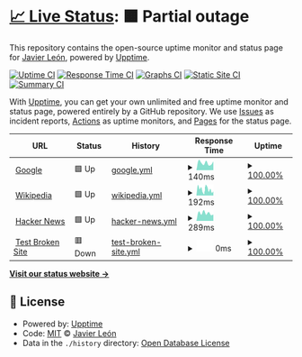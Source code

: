 # [📈 Live Status](https://demo.upptime.js.org): <!--live status--> **🟧 Partial outage**

This repository contains the open-source uptime monitor and status page for [Javier León](https://javierleon.dev), powered by [Upptime](https://github.com/upptime/upptime).

[![Uptime CI](https://github.com/jelitox/naup/workflows/Uptime%20CI/badge.svg)](https://github.com/jelitox/naup/actions?query=workflow%3A%22Uptime+CI%22)
[![Response Time CI](https://github.com/jelitox/naup/workflows/Response%20Time%20CI/badge.svg)](https://github.com/jelitox/naup/actions?query=workflow%3A%22Response+Time+CI%22)
[![Graphs CI](https://github.com/jelitox/naup/workflows/Graphs%20CI/badge.svg)](https://github.com/jelitox/naup/actions?query=workflow%3A%22Graphs+CI%22)
[![Static Site CI](https://github.com/jelitox/naup/workflows/Static%20Site%20CI/badge.svg)](https://github.com/jelitox/naup/actions?query=workflow%3A%22Static+Site+CI%22)
[![Summary CI](https://github.com/jelitox/naup/workflows/Summary%20CI/badge.svg)](https://github.com/jelitox/naup/actions?query=workflow%3A%22Summary+CI%22)

With [Upptime](https://upptime.js.org), you can get your own unlimited and free uptime monitor and status page, powered entirely by a GitHub repository. We use [Issues](https://github.com/jelitox/naup/issues) as incident reports, [Actions](https://github.com/jelitox/naup/actions) as uptime monitors, and [Pages](https://demo.upptime.js.org) for the status page.

<!--start: status pages-->
<!-- This summary is generated by Upptime (https://github.com/upptime/upptime) -->
<!-- Do not edit this manually, your changes will be overwritten -->
<!-- prettier-ignore -->
| URL | Status | History | Response Time | Uptime |
| --- | ------ | ------- | ------------- | ------ |
| <img alt="" src="https://favicons.githubusercontent.com/www.google.com" height="13"> [Google](https://www.google.com) | 🟩 Up | [google.yml](https://github.com/jelitox/navup/commits/HEAD/history/google.yml) | <details><summary><img alt="Response time graph" src="./graphs/google/response-time-week.png" height="20"> 140ms</summary><br><a href="https://jelitox.github.io/naup/history/google"><img alt="Response time 101" src="https://img.shields.io/endpoint?url=https%3A%2F%2Fraw.githubusercontent.com%2Fjelitox%2Fnavup%2FHEAD%2Fapi%2Fgoogle%2Fresponse-time.json"></a><br><a href="https://jelitox.github.io/naup/history/google"><img alt="24-hour response time 71" src="https://img.shields.io/endpoint?url=https%3A%2F%2Fraw.githubusercontent.com%2Fjelitox%2Fnavup%2FHEAD%2Fapi%2Fgoogle%2Fresponse-time-day.json"></a><br><a href="https://jelitox.github.io/naup/history/google"><img alt="7-day response time 140" src="https://img.shields.io/endpoint?url=https%3A%2F%2Fraw.githubusercontent.com%2Fjelitox%2Fnavup%2FHEAD%2Fapi%2Fgoogle%2Fresponse-time-week.json"></a><br><a href="https://jelitox.github.io/naup/history/google"><img alt="30-day response time 134" src="https://img.shields.io/endpoint?url=https%3A%2F%2Fraw.githubusercontent.com%2Fjelitox%2Fnavup%2FHEAD%2Fapi%2Fgoogle%2Fresponse-time-month.json"></a><br><a href="https://jelitox.github.io/naup/history/google"><img alt="1-year response time 101" src="https://img.shields.io/endpoint?url=https%3A%2F%2Fraw.githubusercontent.com%2Fjelitox%2Fnavup%2FHEAD%2Fapi%2Fgoogle%2Fresponse-time-year.json"></a></details> | <details><summary><a href="https://jelitox.github.io/naup/history/google">100.00%</a></summary><a href="https://jelitox.github.io/naup/history/google"><img alt="All-time uptime 100.00%" src="https://img.shields.io/endpoint?url=https%3A%2F%2Fraw.githubusercontent.com%2Fjelitox%2Fnavup%2FHEAD%2Fapi%2Fgoogle%2Fuptime.json"></a><br><a href="https://jelitox.github.io/naup/history/google"><img alt="24-hour uptime 100.00%" src="https://img.shields.io/endpoint?url=https%3A%2F%2Fraw.githubusercontent.com%2Fjelitox%2Fnavup%2FHEAD%2Fapi%2Fgoogle%2Fuptime-day.json"></a><br><a href="https://jelitox.github.io/naup/history/google"><img alt="7-day uptime 100.00%" src="https://img.shields.io/endpoint?url=https%3A%2F%2Fraw.githubusercontent.com%2Fjelitox%2Fnavup%2FHEAD%2Fapi%2Fgoogle%2Fuptime-week.json"></a><br><a href="https://jelitox.github.io/naup/history/google"><img alt="30-day uptime 100.00%" src="https://img.shields.io/endpoint?url=https%3A%2F%2Fraw.githubusercontent.com%2Fjelitox%2Fnavup%2FHEAD%2Fapi%2Fgoogle%2Fuptime-month.json"></a><br><a href="https://jelitox.github.io/naup/history/google"><img alt="1-year uptime 100.00%" src="https://img.shields.io/endpoint?url=https%3A%2F%2Fraw.githubusercontent.com%2Fjelitox%2Fnavup%2FHEAD%2Fapi%2Fgoogle%2Fuptime-year.json"></a></details>
| <img alt="" src="https://favicons.githubusercontent.com/en.wikipedia.org" height="13"> [Wikipedia](https://en.wikipedia.org) | 🟩 Up | [wikipedia.yml](https://github.com/jelitox/navup/commits/HEAD/history/wikipedia.yml) | <details><summary><img alt="Response time graph" src="./graphs/wikipedia/response-time-week.png" height="20"> 192ms</summary><br><a href="https://jelitox.github.io/naup/history/wikipedia"><img alt="Response time 219" src="https://img.shields.io/endpoint?url=https%3A%2F%2Fraw.githubusercontent.com%2Fjelitox%2Fnavup%2FHEAD%2Fapi%2Fwikipedia%2Fresponse-time.json"></a><br><a href="https://jelitox.github.io/naup/history/wikipedia"><img alt="24-hour response time 236" src="https://img.shields.io/endpoint?url=https%3A%2F%2Fraw.githubusercontent.com%2Fjelitox%2Fnavup%2FHEAD%2Fapi%2Fwikipedia%2Fresponse-time-day.json"></a><br><a href="https://jelitox.github.io/naup/history/wikipedia"><img alt="7-day response time 192" src="https://img.shields.io/endpoint?url=https%3A%2F%2Fraw.githubusercontent.com%2Fjelitox%2Fnavup%2FHEAD%2Fapi%2Fwikipedia%2Fresponse-time-week.json"></a><br><a href="https://jelitox.github.io/naup/history/wikipedia"><img alt="30-day response time 193" src="https://img.shields.io/endpoint?url=https%3A%2F%2Fraw.githubusercontent.com%2Fjelitox%2Fnavup%2FHEAD%2Fapi%2Fwikipedia%2Fresponse-time-month.json"></a><br><a href="https://jelitox.github.io/naup/history/wikipedia"><img alt="1-year response time 219" src="https://img.shields.io/endpoint?url=https%3A%2F%2Fraw.githubusercontent.com%2Fjelitox%2Fnavup%2FHEAD%2Fapi%2Fwikipedia%2Fresponse-time-year.json"></a></details> | <details><summary><a href="https://jelitox.github.io/naup/history/wikipedia">100.00%</a></summary><a href="https://jelitox.github.io/naup/history/wikipedia"><img alt="All-time uptime 100.00%" src="https://img.shields.io/endpoint?url=https%3A%2F%2Fraw.githubusercontent.com%2Fjelitox%2Fnavup%2FHEAD%2Fapi%2Fwikipedia%2Fuptime.json"></a><br><a href="https://jelitox.github.io/naup/history/wikipedia"><img alt="24-hour uptime 100.00%" src="https://img.shields.io/endpoint?url=https%3A%2F%2Fraw.githubusercontent.com%2Fjelitox%2Fnavup%2FHEAD%2Fapi%2Fwikipedia%2Fuptime-day.json"></a><br><a href="https://jelitox.github.io/naup/history/wikipedia"><img alt="7-day uptime 100.00%" src="https://img.shields.io/endpoint?url=https%3A%2F%2Fraw.githubusercontent.com%2Fjelitox%2Fnavup%2FHEAD%2Fapi%2Fwikipedia%2Fuptime-week.json"></a><br><a href="https://jelitox.github.io/naup/history/wikipedia"><img alt="30-day uptime 100.00%" src="https://img.shields.io/endpoint?url=https%3A%2F%2Fraw.githubusercontent.com%2Fjelitox%2Fnavup%2FHEAD%2Fapi%2Fwikipedia%2Fuptime-month.json"></a><br><a href="https://jelitox.github.io/naup/history/wikipedia"><img alt="1-year uptime 100.00%" src="https://img.shields.io/endpoint?url=https%3A%2F%2Fraw.githubusercontent.com%2Fjelitox%2Fnavup%2FHEAD%2Fapi%2Fwikipedia%2Fuptime-year.json"></a></details>
| <img alt="" src="https://favicons.githubusercontent.com/news.ycombinator.com" height="13"> [Hacker News](https://news.ycombinator.com) | 🟩 Up | [hacker-news.yml](https://github.com/jelitox/navup/commits/HEAD/history/hacker-news.yml) | <details><summary><img alt="Response time graph" src="./graphs/hacker-news/response-time-week.png" height="20"> 289ms</summary><br><a href="https://jelitox.github.io/naup/history/hacker-news"><img alt="Response time 300" src="https://img.shields.io/endpoint?url=https%3A%2F%2Fraw.githubusercontent.com%2Fjelitox%2Fnavup%2FHEAD%2Fapi%2Fhacker-news%2Fresponse-time.json"></a><br><a href="https://jelitox.github.io/naup/history/hacker-news"><img alt="24-hour response time 374" src="https://img.shields.io/endpoint?url=https%3A%2F%2Fraw.githubusercontent.com%2Fjelitox%2Fnavup%2FHEAD%2Fapi%2Fhacker-news%2Fresponse-time-day.json"></a><br><a href="https://jelitox.github.io/naup/history/hacker-news"><img alt="7-day response time 289" src="https://img.shields.io/endpoint?url=https%3A%2F%2Fraw.githubusercontent.com%2Fjelitox%2Fnavup%2FHEAD%2Fapi%2Fhacker-news%2Fresponse-time-week.json"></a><br><a href="https://jelitox.github.io/naup/history/hacker-news"><img alt="30-day response time 303" src="https://img.shields.io/endpoint?url=https%3A%2F%2Fraw.githubusercontent.com%2Fjelitox%2Fnavup%2FHEAD%2Fapi%2Fhacker-news%2Fresponse-time-month.json"></a><br><a href="https://jelitox.github.io/naup/history/hacker-news"><img alt="1-year response time 300" src="https://img.shields.io/endpoint?url=https%3A%2F%2Fraw.githubusercontent.com%2Fjelitox%2Fnavup%2FHEAD%2Fapi%2Fhacker-news%2Fresponse-time-year.json"></a></details> | <details><summary><a href="https://jelitox.github.io/naup/history/hacker-news">100.00%</a></summary><a href="https://jelitox.github.io/naup/history/hacker-news"><img alt="All-time uptime 99.95%" src="https://img.shields.io/endpoint?url=https%3A%2F%2Fraw.githubusercontent.com%2Fjelitox%2Fnavup%2FHEAD%2Fapi%2Fhacker-news%2Fuptime.json"></a><br><a href="https://jelitox.github.io/naup/history/hacker-news"><img alt="24-hour uptime 100.00%" src="https://img.shields.io/endpoint?url=https%3A%2F%2Fraw.githubusercontent.com%2Fjelitox%2Fnavup%2FHEAD%2Fapi%2Fhacker-news%2Fuptime-day.json"></a><br><a href="https://jelitox.github.io/naup/history/hacker-news"><img alt="7-day uptime 100.00%" src="https://img.shields.io/endpoint?url=https%3A%2F%2Fraw.githubusercontent.com%2Fjelitox%2Fnavup%2FHEAD%2Fapi%2Fhacker-news%2Fuptime-week.json"></a><br><a href="https://jelitox.github.io/naup/history/hacker-news"><img alt="30-day uptime 100.00%" src="https://img.shields.io/endpoint?url=https%3A%2F%2Fraw.githubusercontent.com%2Fjelitox%2Fnavup%2FHEAD%2Fapi%2Fhacker-news%2Fuptime-month.json"></a><br><a href="https://jelitox.github.io/naup/history/hacker-news"><img alt="1-year uptime 99.90%" src="https://img.shields.io/endpoint?url=https%3A%2F%2Fraw.githubusercontent.com%2Fjelitox%2Fnavup%2FHEAD%2Fapi%2Fhacker-news%2Fuptime-year.json"></a></details>
| <img alt="" src="https://favicons.githubusercontent.com/thissitedoesnotexist.koj.co" height="13"> [Test Broken Site](https://thissitedoesnotexist.koj.co) | 🟥 Down | [test-broken-site.yml](https://github.com/jelitox/navup/commits/HEAD/history/test-broken-site.yml) | <details><summary><img alt="Response time graph" src="./graphs/test-broken-site/response-time-week.png" height="20"> 0ms</summary><br><a href="https://jelitox.github.io/naup/history/test-broken-site"><img alt="Response time 0" src="https://img.shields.io/endpoint?url=https%3A%2F%2Fraw.githubusercontent.com%2Fjelitox%2Fnavup%2FHEAD%2Fapi%2Ftest-broken-site%2Fresponse-time.json"></a><br><a href="https://jelitox.github.io/naup/history/test-broken-site"><img alt="24-hour response time 0" src="https://img.shields.io/endpoint?url=https%3A%2F%2Fraw.githubusercontent.com%2Fjelitox%2Fnavup%2FHEAD%2Fapi%2Ftest-broken-site%2Fresponse-time-day.json"></a><br><a href="https://jelitox.github.io/naup/history/test-broken-site"><img alt="7-day response time 0" src="https://img.shields.io/endpoint?url=https%3A%2F%2Fraw.githubusercontent.com%2Fjelitox%2Fnavup%2FHEAD%2Fapi%2Ftest-broken-site%2Fresponse-time-week.json"></a><br><a href="https://jelitox.github.io/naup/history/test-broken-site"><img alt="30-day response time 0" src="https://img.shields.io/endpoint?url=https%3A%2F%2Fraw.githubusercontent.com%2Fjelitox%2Fnavup%2FHEAD%2Fapi%2Ftest-broken-site%2Fresponse-time-month.json"></a><br><a href="https://jelitox.github.io/naup/history/test-broken-site"><img alt="1-year response time 0" src="https://img.shields.io/endpoint?url=https%3A%2F%2Fraw.githubusercontent.com%2Fjelitox%2Fnavup%2FHEAD%2Fapi%2Ftest-broken-site%2Fresponse-time-year.json"></a></details> | <details><summary><a href="https://jelitox.github.io/naup/history/test-broken-site">100.00%</a></summary><a href="https://jelitox.github.io/naup/history/test-broken-site"><img alt="All-time uptime 100.00%" src="https://img.shields.io/endpoint?url=https%3A%2F%2Fraw.githubusercontent.com%2Fjelitox%2Fnavup%2FHEAD%2Fapi%2Ftest-broken-site%2Fuptime.json"></a><br><a href="https://jelitox.github.io/naup/history/test-broken-site"><img alt="24-hour uptime 100.00%" src="https://img.shields.io/endpoint?url=https%3A%2F%2Fraw.githubusercontent.com%2Fjelitox%2Fnavup%2FHEAD%2Fapi%2Ftest-broken-site%2Fuptime-day.json"></a><br><a href="https://jelitox.github.io/naup/history/test-broken-site"><img alt="7-day uptime 100.00%" src="https://img.shields.io/endpoint?url=https%3A%2F%2Fraw.githubusercontent.com%2Fjelitox%2Fnavup%2FHEAD%2Fapi%2Ftest-broken-site%2Fuptime-week.json"></a><br><a href="https://jelitox.github.io/naup/history/test-broken-site"><img alt="30-day uptime 100.00%" src="https://img.shields.io/endpoint?url=https%3A%2F%2Fraw.githubusercontent.com%2Fjelitox%2Fnavup%2FHEAD%2Fapi%2Ftest-broken-site%2Fuptime-month.json"></a><br><a href="https://jelitox.github.io/naup/history/test-broken-site"><img alt="1-year uptime 100.00%" src="https://img.shields.io/endpoint?url=https%3A%2F%2Fraw.githubusercontent.com%2Fjelitox%2Fnavup%2FHEAD%2Fapi%2Ftest-broken-site%2Fuptime-year.json"></a></details>

<!--end: status pages-->

[**Visit our status website →**](https://demo.upptime.js.org)

## 📄 License

- Powered by: [Upptime](https://github.com/upptime/upptime)
- Code: [MIT](./LICENSE) © [Javier León](https://javierleon.dev)
- Data in the `./history` directory: [Open Database License](https://opendatacommons.org/licenses/odbl/1-0/)
